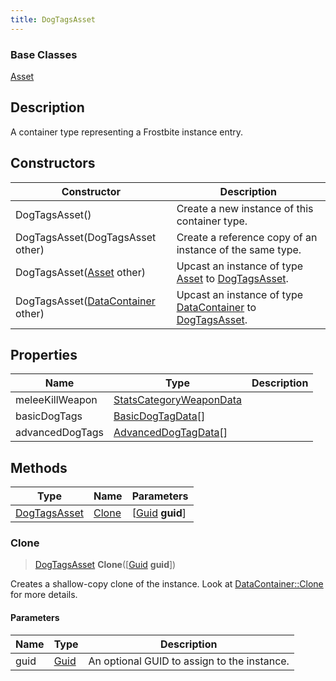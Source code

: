 ```yaml
---
title: DogTagsAsset
---
```

### Base Classes

[Asset](/vext/ref/fb/asset/)

## Description

A container type representing a Frostbite instance entry.

## Constructors

| Constructor                                                             | Description                                                                                                     |
| ----------------------------------------------------------------------- | --------------------------------------------------------------------------------------------------------------- |
| DogTagsAsset()                                                          | Create a new instance of this container type.                                                                   |
| DogTagsAsset(DogTagsAsset other)                                        | Create a reference copy of an instance of the same type.                                                        |
| DogTagsAsset([Asset](/vext/ref/fb/asset/) other)                                      | Upcast an instance of type [Asset](/vext/ref/fb/asset/) to [DogTagsAsset](/vext/ref/fb/dogtagsasset/).                                      |
| DogTagsAsset([DataContainer](/vext/ref/shared/class/datacontainer) other) | Upcast an instance of type [DataContainer](/vext/ref/shared/class/datacontainer) to [DogTagsAsset](/vext/ref/fb/dogtagsasset/). |

## Properties

| Name            | Type                                               | Description |
| --------------- | -------------------------------------------------- | ----------- |
| meleeKillWeapon | [StatsCategoryWeaponData](/vext/ref/fb/statscategoryweapondata/) |             |
| basicDogTags    | [BasicDogTagData](/vext/ref/fb/basicdogtagdata/)\[\]             |             |
| advancedDogTags | [AdvancedDogTagData](/vext/ref/fb/advanceddogtagdata/)\[\]       |             |

## Methods

| Type                         | Name            | Parameters                                     |
| ---------------------------- | --------------- | ---------------------------------------------- |
| [DogTagsAsset](/vext/ref/fb/dogtagsasset/) | [Clone](#clone) | \[[Guid](/vext/ref/shared/class/guid) **guid**\] |

### Clone

> [DogTagsAsset](/vext/ref/fb/dogtagsasset/) **Clone**(\[[Guid](/vext/ref/shared/class/guid) **guid**\])

Creates a shallow-copy clone of the instance. Look at [DataContainer::Clone](/vext/ref/shared/class/datacontainer#clone) for more details.

#### Parameters

| Name | Type         | Description                                 |
| ---- | ------------ | ------------------------------------------- |
| guid | [Guid](/vext/ref/shared/class/guid/) | An optional GUID to assign to the instance. |
